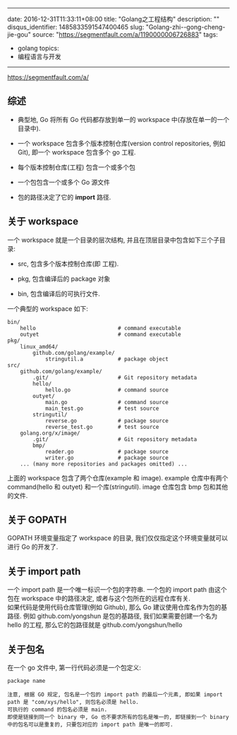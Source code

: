 
---
date: 2016-12-31T11:33:11+08:00
title: "Golang之工程结构"
description: ""
disqus_identifier: 1485833591547400465
slug: "Golang-zhi--gong-cheng-jie-gou"
source: "https://segmentfault.com/a/1190000006726883"
tags: 
- golang 
topics:
- 编程语言与开发
---

https://segmentfault.com/a/

综述
----

-   典型地, Go 将所有 Go 代码都存放到单一的
    workspace 中(存放在单一的一个目录中).

-   一个 workspace 包含多个版本控制仓库(version control repositories,
    例如 Git), 即一个 workspace 包含多个 go 工程.

-   每个版本控制仓库(工程) 包含一个或多个包

-   一个包包含一个或多个 Go 源文件

-   包的路径决定了它的 **import** 路径.

关于 workspace
--------------

一个 workspace 就是一个目录的层次结构,
并且在顶层目录中包含如下三个子目录:

-   src, 包含多个版本控制仓库(即 工程).

-   pkg, 包含编译后的 package 对象

-   bin, 包含编译后的可执行文件.

一个典型的 workspace 如下:

    bin/
        hello                          # command executable
        outyet                         # command executable
    pkg/
        linux_amd64/
            github.com/golang/example/
                stringutil.a           # package object
    src/
        github.com/golang/example/
            .git/                      # Git repository metadata
            hello/
                hello.go               # command source
            outyet/
                main.go                # command source
                main_test.go           # test source
            stringutil/
                reverse.go             # package source
                reverse_test.go        # test source
        golang.org/x/image/
            .git/                      # Git repository metadata
            bmp/
                reader.go              # package source
                writer.go              # package source
        ... (many more repositories and packages omitted) ...

上面的 workspace 包含了两个仓库(example 和 image). example 仓库中有两个
command(hello 和 outyet) 和一个库(stringutil). image 仓库包含 bmp
包和其他的文件.

关于 GOPATH
-----------

GOPATH 环境变量指定了 workspace 的目录,
我们仅仅指定这个环境变量就可以进行 Go 的开发了.

关于 import path
----------------

一个 import path 是一个唯一标识一个包的字符串. 一个包的 import path
由这个包在 workspace 中的路径决定, 或者与这个包所在的远程仓库有关.\
如果代码是使用代码仓库管理(例如 Github), 那么 Go
建议使用仓库名作为包的基路径. 例如 github.com/yongshun 是包的基路径,
我们如果需要创建一个名为 hello 的工程, 那么它的包路径就是
github.com/yongshun/hello

关于包名
--------

在一个 go 文件中, 第一行代码必须是一个包定义:

    package name

`注意, 根据 GO 规定, 包名是一个包的 import path 的最后一个元素, 即如果 import path 是 "com/xys/hello", 则包名必须是 hello.`\
`可执行的 command 的包名必须是 main.`\
`即使是链接到同一个 binary 中, Go 也不要求所有的包名是唯一的, 即链接到一个 binary 中的包名可以是重复的, 只要包对应的 import path 是唯一的即可.`

